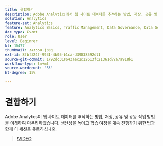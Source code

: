 ```yaml
---
title: 결합하기
description: Adobe Analytics에서 웹 사이트 데이터를 추적하는 방법, 저장, 공유 및 공동 작업 방법.
solution: Analytics
feature-set: Analytics
feature: Analytics Basics, Traffic Management, Data Governance, Data Sources, Data Configuration and Collection
doc-type: Event
role: User
level: Beginner
kt: 10477
thumbnail: 343350.jpeg
exl-id: 8fbf324f-9931-4b05-b1ca-d39038592d71
source-git-commit: 1792dc318643aec2c12613f621361d72a7a918b1
workflow-type: tm+mt
source-wordcount: '53'
ht-degree: 15%

---
```


# 결합하기

Adobe Analytics이 웹 사이트 데이터를 추적하는 방법, 저장, 공유 및 공동 작업 방법을 이해하여 마무리하겠습니다. 생산성을 높이고 학습 여정을 계속 진행하기 위한 팁과 함께 이 세션을 종료하십시오.

>[!VIDEO](https://video.tv.adobe.com/v/343350/?quality=12&learn=on)
